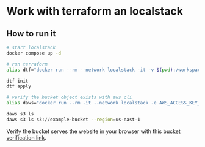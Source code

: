 # Work with terraform an localstack


## How to run it

```bash
# start localstack
docker compose up -d

# run terraform
alias dtf="docker run --rm --network localstack -it -v $(pwd):/workspace -w /workspace hashicorp/terraform:latest"

dtf init
dtf apply

# verify the bucket object exists with aws cli
alias daws="docker run --rm -it --network localstack -e AWS_ACCESS_KEY_ID=test -e AWS_SECRET_ACCESS_KEY=test amazon/aws-cli --endpoint-url=http://localstack:4566"

daws s3 ls
daws s3 ls s3://example-bucket --region=us-east-1
```

Verify the bucket serves the website in your browser with this [bucket verification link](http://localhost:4566/example-bucket/index.html).


